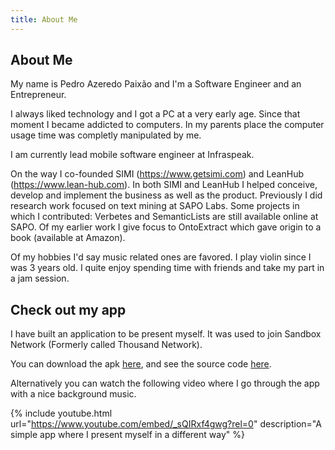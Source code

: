 ```yaml
---
title: About Me
---
```


## About Me

My name is Pedro Azeredo Paixão and I'm a Software Engineer and an Entrepreneur. 

I always liked technology and I got a PC at a very early age. Since that moment I became addicted to computers. In my parents place the computer usage time was completly manipulated by me.

I am currently lead mobile software engineer at Infraspeak.

On the way I co-founded SIMI (https://www.getsimi.com) and LeanHub (https://www.lean-hub.com). In both SIMI and LeanHub I helped conceive, develop and implement the business as well as the product. Previously I did research work focused on text mining at SAPO Labs. Some projects in which I contributed: Verbetes and SemanticLists are still available online at SAPO. Of my earlier work I give focus to OntoExtract which gave origin to a book (available at Amazon).

Of my hobbies I'd say music related ones are favored. I play violin since I was 3 years old. I quite enjoy spending time with friends and take my part in a jam session.

## Check out my app

I have built an application to be present myself. It was used to join Sandbox Network (Formerly called Thousand Network).

You can download the apk [here](https://github.com/zepedropaixao/intro-app/raw/master/paixao-intro.apk.zip), and see the source code [here](https://github.com/zepedropaixao/intro-app).

Alternatively you can watch the following video where I go through the app with a nice background music.


{% include youtube.html url="https://www.youtube.com/embed/_sQIRxf4gwg?rel=0" description="A simple app where I present myself in a different way" %}